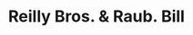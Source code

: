 ---
doi: 10.7916/D8BS04CN
date_other: '1912'
date_other_textual: '1912'
form: printed ephemera
genre:
- Invoices
name:
- Reilly Bros. & Raub
object_in_context_url: https://biggert.cul.columbia.edu/items/view/ave_biggert_01698
subject_hierarchical_geographic:
- Lancaster, Pennsylvania, United States
subject_name:
- Reilly Bros. & Raub
title: Reilly Bros. & Raub. Bill
sort_title: Reilly Bros. & Raub. Bill
call_number: ave_biggert_01698
coordinates:
- 40.03972222222222,-76.30444444444444
pid: ave_biggert_01698
identifiers: ave_biggert_01698
thumbnail: https://derivativo-1.library.columbia.edu/iiif/2/ldpd:490784/full/!256,256/0/native.jpg
permalink: "/biggert/ave_biggert_01698/"
layout: iiif-image-page
---